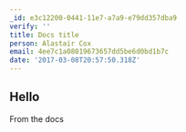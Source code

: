 ```yaml
---
_id: e3c12200-0441-11e7-a7a9-e79dd357dba9
verify: ''
title: Docs title
person: Alastair Cox
email: 4ee7c1a08019673657dd5be6d0bd1b7c
date: '2017-03-08T20:57:50.318Z'
---
```

## Hello

From the docs
